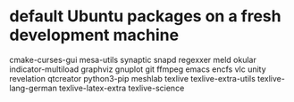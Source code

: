 # default Ubuntu packages on a fresh development machine

cmake-curses-gui
mesa-utils
synaptic
snapd
regexxer
meld
okular
indicator-multiload
graphviz
gnuplot
git
ffmpeg
emacs
encfs
vlc
unity
revelation
qtcreator
python3-pip
meshlab
texlive
texlive-extra-utils
texlive-lang-german
texlive-latex-extra
texlive-science
